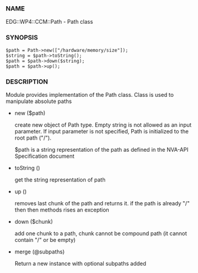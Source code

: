 ### NAME

EDG::WP4::CCM::Path - Path class

### SYNOPSIS

    $path = Path->new(["/hardware/memory/size"]);
    $string = $path->toString();
    $path = $path->down($string);
    $path = $path->up();

### DESCRIPTION

Module provides implementation of the Path class. Class is used
to manipulate absolute paths

- new ($path)

    create new object of Path type. Empty string is not
    allowed as an input parameter. If input parameter is not specified,
    Path is initialized to the root path ("/").

    $path is a string representation of the path as defined in the NVA-API
    Specification document

- toString ()

    get the string representation of path

- up ()

    removes last chunk of the path and returns it.
    if the path is already "/" then then methods
    rises an exception

- down ($chunk)

    add one chunk to a path, chunk cannot be compound path
    (it cannot contain "/" or be empty)

- merge (@subpaths)

    Return a new instance with optional subpaths added
